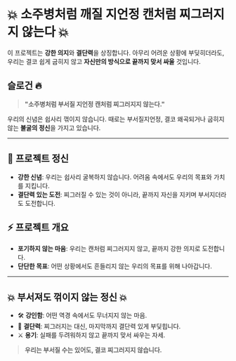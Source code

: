 # 💥 소주병처럼 깨질 지언정 캔처럼 찌그러지지 않는다 💥

이 프로젝트는 **강한 의지**와 **결단력**을 상징합니다. 아무리 어려운 상황에 부딪히더라도, 우리는 결코 쉽게 굽히지 않고 **자신만의 방식으로 끝까지 맞서 싸울** 것입니다.

## 슬로건 🔥

> **"소주병처럼 부서질 지언정 캔처럼 찌그러지지 않는다."**

우리의 신념은 쉽사리 꺾이지 않습니다. 때로는 부서질지언정, 결코 왜곡되거나 굽히지 않는 **불굴의 정신**을 가지고 있습니다.

---

## 💪 프로젝트 정신
- **강한 신념**: 우리는 쉽사리 굴복하지 않습니다. 어려움 속에서도 우리의 목표와 가치를 지킵니다.
- **결단력 있는 도전**: 찌그러질 수 있는 것이 아니라, 끝까지 자신을 지키며 부서지더라도 도전합니다.

## ⚡ 프로젝트 개요
- **포기하지 않는 마음**: 우리는 캔처럼 찌그러지지 않고, 끝까지 강한 의지로 도전합니다.
- **단단한 목표**: 어떤 상황에서도 흔들리지 않는 우리의 목표를 위해 나아갑니다.

---

## 💥 부서져도 꺾이지 않는 정신 💥

- 🛠 **강인함**: 어떤 역경 속에서도 무너지지 않는 마음.
- 🔨 **결단력**: 찌그러지는 대신, 마지막까지 결단력 있게 부딪힙니다.
- ⚔ **용기**: 실패를 두려워하지 않고 끝까지 맞서 싸우는 자세.

> **우리는 부서질 수는 있어도, 결코 찌그러지지 않습니다.**
